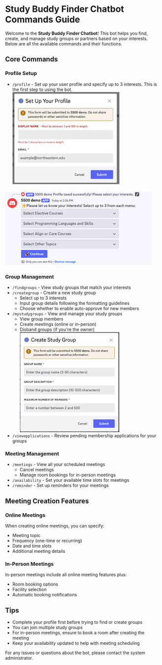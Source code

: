 # Study Buddy Finder Chatbot Commands Guide

Welcome to the **Study Buddy Finder Chatbot**! This bot helps you find, create, and manage study groups or partners based on your interests. Below are all the available commands and their functions.

## Core Commands

### Profile Setup
- `/profile` - Set up your user profile and specify up to 3 interests. This is the first step to using the bot.
![profile](image.png)

![interest](image-1.png)

### Group Management
- `/findgroups` - View study groups that match your interests
- `/creategroup` - Create a new study group
  - Select up to 3 interests
  - Input group details following the formatting guidelines
  - Choose whether to enable auto-approve for new members
- `/mystudygroups` - View and manage your study groups
  - View group members
  - Create meetings (online or in-person)
  - Disband groups (if you're the owner)
  ![studygroup](image-2.png)
- `/viewapplications` - Review pending membership applications for your groups

### Meeting Management
- `/meetings` - View all your scheduled meetings
  - Cancel meetings
  - Manage room bookings for in-person meetings
- `/availability` - Set your available time slots for meetings
- `/reminder` - Set up reminders for your meetings

## Meeting Creation Features

### Online Meetings
When creating online meetings, you can specify:
- Meeting topic
- Frequency (one-time or recurring)
- Date and time slots
- Additional meeting details

### In-Person Meetings
In-person meetings include all online meeting features plus:
- Room booking options
- Facility selection
- Automatic booking notifications

## Tips
- Complete your profile first before trying to find or create groups
- You can join multiple study groups
- For in-person meetings, ensure to book a room after creating the meeting
- Keep your availability updated to help with meeting scheduling

For any issues or questions about the bot, please contact the system administrator.